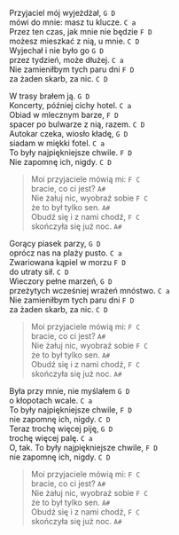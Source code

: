 Przyjaciel mój wyjeżdżał, `G D`  
mówi do mnie: masz tu klucze. `C a`  
Przez ten czas, jak mnie nie będzie `F D`  
możesz mieszkać z nią, u mnie. `C D`  
Wyjechał i nie było go `G D`  
przez tydzień, może dłużej. `C a`  
Nie zamieniłbym tych paru dni `F D`  
za żaden skarb, za nic. `C D`  

W trasy brałem ją. `G D`  
Koncerty, później cichy hotel. `C a`  
Obiad w mlecznym barze, `F D`  
spacer po bulwarze z nią, razem. `C D`  
Autokar czeka, wiosło kładę, `G D`  
siadam w miękki fotel. `C a`  
To były najpiękniejsze chwile. `F D`  
Nie zapomnę ich, nigdy. `C D`  

> Moi przyjaciele mówią mi: `F C`  
> bracie, co ci jest? `A#`  
> Nie żałuj nic, wyobraź sobie `F C`  
> że to był tylko sen. `A#`  
> Obudź się i z nami chodź, `F C`  
> skończyła się już noc. `A#`  

Gorący piasek parzy, `G D`  
oprócz nas na plaży pusto. `C a`  
Zwariowana kąpiel w morzu `F D`  
do utraty sił. `C D`  
Wieczory pełne marzeń, `G D`  
przeżytych wcześniej wrażeń mnóstwo. `C a`  
Nie zamieniłbym tych paru dni `F D`  
za żaden skarb, za nic. `C D`  

> Moi przyjaciele mówią mi: `F C`  
> bracie, co ci jest? `A#`  
> Nie żałuj nic, wyobraź sobie `F C`  
> że to był tylko sen. `A#`  
> Obudź się i z nami chodź, `F C`  
> skończyła się już noc. `A#`  

Była przy mnie, nie myślałem `G D`  
o kłopotach wcale. `C a`  
To były najpiękniejsze chwile, `F D`  
nie zapomnę ich, nigdy. `C D`  
Teraz trochę więcej piję, `G D`  
trochę więcej palę. `C a`  
O, tak. To były najpiękniejsze chwile, `F D`  
nie zapomnę ich, nigdy. `C D`  

> Moi przyjaciele mówią mi: `F C`  
> bracie, co ci jest? `A#`  
> Nie żałuj nic, wyobraź sobie `F C`  
> że to był tylko sen. `A#`  
> Obudź się i z nami chodź, `F C`  
> skończyła się już noc. `A#`  
